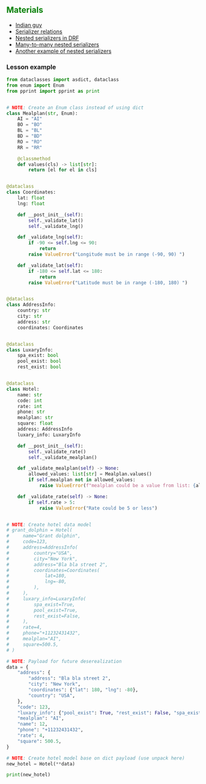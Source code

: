 ## <span style="color:green">Materials</span>
- [Indian guy](https://www.youtube.com/watch?v=o4wGagkfWoY)
- [Serializer relations](https://www.django-rest-framework.org/api-guide/relations/)
- [Nested serializers in DRF](https://blog.devgenius.io/nested-serializers-in-django-rest-framework-6b36bf011074)
- [Many-to-many nested serializers](https://stackoverflow.com/questions/17256724/include-intermediary-through-model-in-responses-in-django-rest-framework/17263583#17263583)
- [Another example of nested serializers](https://testdriven.io/tips/70e2a285-5f58-4358-a151-1b445b192e9a/)


### Lesson example

```python
from dataclasses import asdict, dataclass
from enum import Enum
from pprint import pprint as print


# NOTE: Create an Enum class instead of using dict
class Mealplan(str, Enum):
    AI = "AI"
    BO = "BO"
    BL = "BL"
    BD = "BD"
    RO = "RO"
    RR = "RR"

    @classmethod
    def values(cls) -> list[str]:
        return [el for el in cls]


@dataclass
class Coordinates:
    lat: float
    lng: float

    def __post_init__(self):
        self._validate_lat()
        self._validate_lng()

    def _validate_lng(self):
        if -90 <= self.lng <= 90:
            return
        raise ValueError("Longitude must be in range (-90, 90) ")

    def _validate_lat(self):
        if -180 <= self.lat <= 180:
            return
        raise ValueError("Latitude must be in range (-180, 180) ")


@dataclass
class AddressInfo:
    country: str
    city: str
    address: str
    coordinates: Coordinates


@dataclass
class LuxaryInfo:
    spa_exist: bool
    pool_exist: bool
    rest_exist: bool


@dataclass
class Hotel:
    name: str
    code: int
    rate: int
    phone: str
    mealplan: str
    square: float
    address: AddressInfo
    luxary_info: LuxaryInfo

    def __post_init__(self):
        self._validate_rate()
        self._validate_mealplan()

    def _validate_mealplan(self) -> None:
        allowed_values: list[str] = Mealplan.values()
        if self.mealplan not in allowed_values:
            raise ValueError(f"mealplan could be a value from list: {allowed_values}")

    def _validate_rate(self) -> None:
        if self.rate > 5:
            raise ValueError("Rate could be 5 or less")


# NOTE: Create hotel data model
# grant_dolphin = Hotel(
#     name="Grant dolphin",
#     code=123,
#     address=AddressInfo(
#         country="USA",
#         city="New York",
#         address="Bla bla street 2",
#         coordinates=Coordinates(
#             lat=180,
#             lng=-80,
#         ),
#     ),
#     luxary_info=LuxaryInfo(
#         spa_exist=True,
#         pool_exist=True,
#         rest_exist=False,
#     ),
#     rate=4,
#     phone="+11232431432",
#     mealplan="AI",
#     square=500.5,
# )

# NOTE: Payload for future deserealization
data = {
    "address": {
        "address": "Bla bla street 2",
        "city": "New York",
        "coordinates": {"lat": 180, "lng": -80},
        "country": "USA",
    },
    "code": 123,
    "luxary_info": {"pool_exist": True, "rest_exist": False, "spa_exist": True},
    "mealplan": "AI",
    "name": 12,
    "phone": "+11232431432",
    "rate": 4,
    "square": 500.5,
}

# NOTE: Create hotel model base on dict payload (use unpack here)
new_hotel = Hotel(**data)

print(new_hotel)
```
